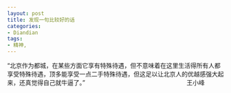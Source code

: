 ```yaml
---
layout: post
title: 发现一句比较好的话
categories:
- Diandian
tags:
- 精神, 
---
```

“北京作为都城，在某些方面它享有特殊待遇，但不意味着在这里生活得所有人都享受特殊待遇，顶多能享受一点二手特殊待遇，但这足以让北京人的优越感强大起来，还真觉得自己就牛逼了。”                                                            王小峰
